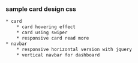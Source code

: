 ### sample card design css
```sh
* card
    * card hovering effect
    * card using swiper
    * responsive card read more
* navbar
    * responsive horizontal version with jquery
    * vertical navbar for dashboard
```